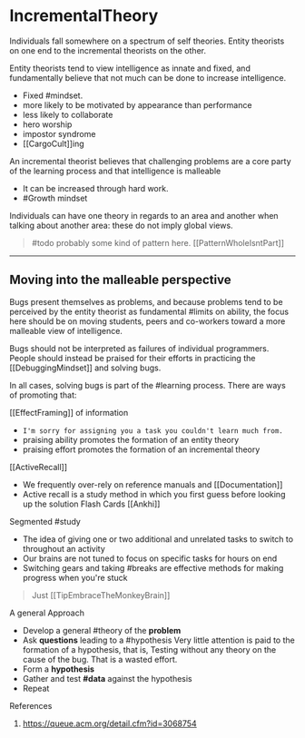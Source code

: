 # IncrementalTheory

Individuals fall somewhere on a spectrum of self theories. Entity theorists on one end to the incremental theorists on the other.

Entity theorists tend to view intelligence as innate and fixed, and fundamentally believe that not much can be done to increase intelligence.  

* Fixed #mindset.
* more likely to be motivated by appearance than performance
* less likely to collaborate
* hero worship
* impostor syndrome
* [[CargoCult]]ing

An incremental theorist believes that challenging problems are a core party of the learning process and that intelligence is malleable

* It can be increased through hard work.  
* #Growth mindset

Individuals can have one theory in regards to an area and another when talking about another area: these do not imply global views.

> #todo probably some kind of pattern here. [[PatternWholeIsntPart]]

___

## Moving into the malleable perspective

Bugs present themselves as problems, and because problems tend to be perceived by the entity theorist as fundamental #limits on ability, the focus here should be on moving students, peers and co-workers toward a more malleable view of intelligence.

Bugs should not be interpreted as failures of individual programmers.
People should instead be praised for their efforts in practicing the [[DebuggingMindset]] and solving bugs.

In all cases, solving bugs is part of the #learning process. There are ways of promoting that:

[[EffectFraming]] of information

* `I'm sorry for assigning you a task you couldn't learn much from.`
* praising ability promotes the formation of an entity theory
* praising effort promotes the formation of an incremental theory

[[ActiveRecall]]

* We frequently over-rely on reference manuals and [[Documentation]]
* Active recall is a study method in which you first guess before looking up the solution
    Flash Cards
    [[Ankhi]]

Segmented #study

* The idea of giving one or two additional and unrelated tasks to switch to throughout an activity
* Our brains are not tuned to focus on specific tasks for hours on end
* Switching gears and taking #breaks are effective methods for making progress when you're stuck

> Just [[TipEmbraceTheMonkeyBrain]]

A general Approach

* Develop a general #theory of the __problem__
* Ask __questions__ leading to a #hypothesis
  Very little attention is paid to the formation of a hypothesis, that is,
  Testing without any theory on the cause of the bug. That is a wasted effort.
* Form a __hypothesis__
* Gather and test __#data__ against the hypothesis
* Repeat

References

1. <https://queue.acm.org/detail.cfm?id=3068754>
